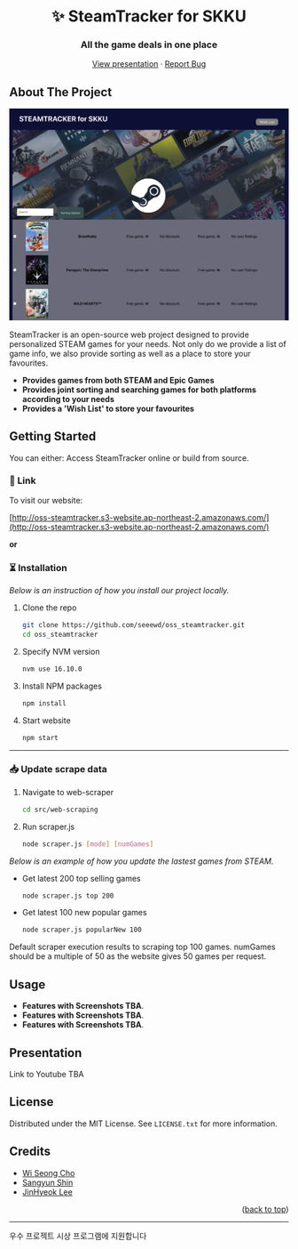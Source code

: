 <a name="readme-top"></a>

<div>
<h1 align="center">✨ SteamTracker for SKKU</h3>
<h3 align="center">All the game deals in one place</h3>
  <p align="center">
    <a href="#presentation">View presentation</a>
    ·
    <a href=https://github.com/seeewd/oss_steamtracker/issues>Report Bug</a>
  </p>
</div>

<!-- ABOUT THE PROJECT -->

## About The Project

![image info](./src/mainpage.png)

SteamTracker is an open-source web project designed to provide personalized STEAM games for your needs. Not only do we provide a list of game info, we also provide sorting as well as a place to store your favourites.

- <strong>Provides games from both STEAM and Epic Games</strong>
- <strong>Provides joint sorting and searching games for both platforms according to your needs</strong>
- <strong>Provides a 'Wish List' to store your favourites</strong>

<!-- GETTING STARTED -->

## Getting Started

You can either: Access SteamTracker online or build from source.

### 🔗 Link

To visit our website:

[http://oss-steamtracker.s3-website.ap-northeast-2.amazonaws.com/](http://oss-steamtracker.s3-website.ap-northeast-2.amazonaws.com/)

**or**

### ⏳ Installation

_Below is an instruction of how you install our project locally._

1. Clone the repo
   ```sh
   git clone https://github.com/seeewd/oss_steamtracker.git
   cd oss_steamtracker
   ```
2. Specify NVM version
   ```sh
   nvm use 16.10.0
   ```
3. Install NPM packages
   ```sh
   npm install
   ```
4. Start website
   ```sh
   npm start
   ```

---

### 📥 Update scrape data

1. Navigate to web-scraper
   ```sh
   cd src/web-scraping
   ```
2. Run scraper.js
   ```sh
   node scraper.js [mode] [numGames]
   ```

_Below is an example of how you update the lastest games from STEAM._

- Get latest 200 top selling games

  ```sh
  node scraper.js top 200
  ```

- Get latest 100 new popular games

  ```sh
  node scraper.js popularNew 100
  ```

Default scraper execution results to scraping top 100 games. numGames should be a multiple of 50 as the website gives 50 games per request.

<!-- Usage -->

## Usage

- **Features with Screenshots TBA**.
- **Features with Screenshots TBA**.
- **Features with Screenshots TBA**.

<!-- Presentation -->

## Presentation<a name="presentation"></a>

Link to Youtube TBA

<!-- LICENSE -->

## License

Distributed under the MIT License. See `LICENSE.txt` for more information.

<!-- Credits -->

## Credits

- [Wi Seong Cho](https://github.com/seeewd)
- [Sangyun Shin](https://github.com/sangyun0914)
- [JinHyeok Lee](https://github.com/tool7831)
<p align="right">(<a href="#readme-top">back to top</a>)</p>

---

우수 프로젝트 시상 프로그램에 지원합니다
